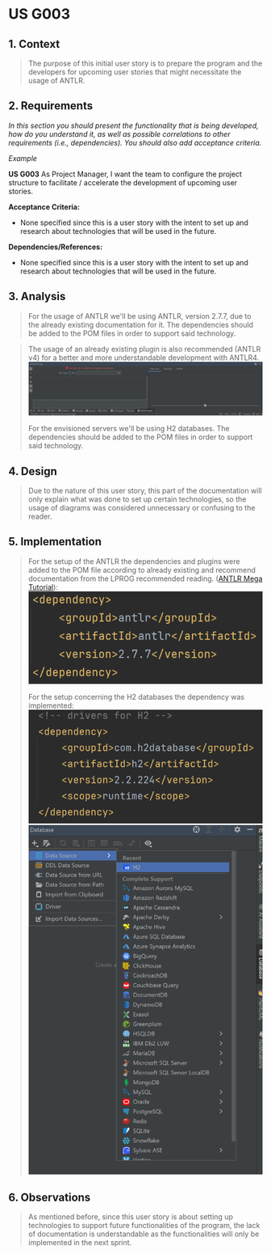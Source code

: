 # US G003

## 1. Context

> The purpose of this initial user story is to prepare the program and the developers for upcoming user stories that might necessitate the usage of ANTLR.

## 2. Requirements

*In this section you should present the functionality that is being developed, how do you understand it, as well as possible correlations to other requirements (i.e., dependencies). You should also add acceptance criteria.*

*Example*

**US G003** As Project Manager, I want the team to configure the project structure to facilitate / accelerate the development of upcoming user stories.

**Acceptance Criteria:**

 - None specified since this is a user story with the intent to set up and research about technologies that will be used in the future.

**Dependencies/References:**

 - None specified since this is a user story with the intent to set up and research about technologies that will be used in the future.

## 3. Analysis

> For the usage of ANTLR we'll be using ANTLR, version 2.7.7, due to the already existing documentation for it. The dependencies should be added to the POM files in order to support said technology.

> The usage of an already existing plugin is also recommended (ANTLR v4) for a better and more understandable development with ANTLR4.
>![ANTLR_plugin.png](ANTLR_plugin.png)
> 
> For the envisioned servers we'll be using H2 databases. The dependencies should be added to the POM files in order to support said technology.

## 4. Design

> Due to the nature of this user story, this part of the documentation will only explain what was done to set up certain technologies, so the usage of diagrams was considered unnecessary or confusing to the reader.

## 5. Implementation

> For the setup of the ANTLR the dependencies and plugins were added to the POM file according to already existing and recommend documentation from the LPROG recommended reading. ([ANTLR Mega Tutorial](ANTLR_Mega_Tutorial.pdf)):
> ![ANTLR_dependency.png](ANTLR_dependency.png)
> 
> For the setup concerning the H2 databases the dependency was implemented:
> ![H2_database.png](H2_database.png)
> ![H2_database_creation.png](H2_database_creation.png)

## 6. Observations

> As mentioned before, since this user story is about setting up technologies to support future functionalities of the program, the lack of documentation is understandable as the functionalities will only be implemented in the next sprint.
